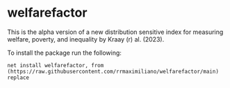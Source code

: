 # welfarefactor

This is the alpha version of a new distribution sensitive index for measuring welfare, poverty, and inequality by Kraay (r) al. (2023).

To install the package run the following:

```
net install welfarefactor, from (https://raw.githubusercontent.com/rrmaximiliano/welfarefactor/main) replace
```
